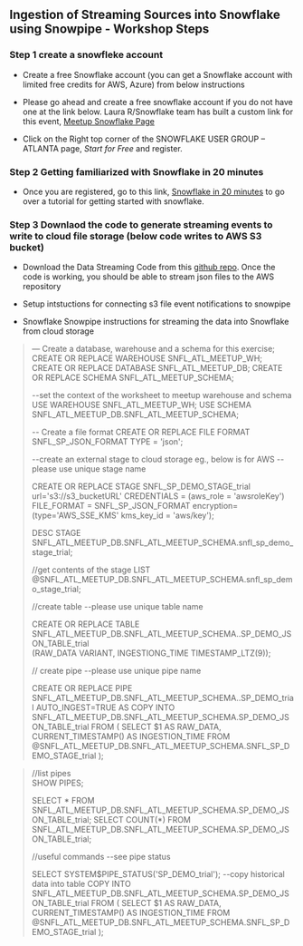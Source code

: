 ## Ingestion of Streaming Sources into Snowflake using Snowpipe - Workshop Steps

### Step 1 create a snowfleke account
- Create a free Snowflake account (you can get a Snowflake account with limited free credits for AWS, Azure) from below instructions

- Please go ahead and create a free snowflake account if you do not have one at the link below. Laura R/Snowflake team has built a custom link for this event, [Meetup Snowflake Page](https://www.snowflake.com/event/snowflake-user-group-atlanta-11062019/)

- Click on the Right top corner of the SNOWFLAKE USER GROUP – ATLANTA page,  *Start for Free* and register.

### Step 2 Getting familiarized with Snowflake in 20 minutes
- Once you are registered, go to this link, [Snowflake in 20 minutes](https://docs.snowflake.net/manuals/user-guide/getting-started-tutorial.html) to go over a tutorial for getting started with snowflake. 

### Step 3 Downlaod the code to generate streaming events to write to cloud file storage (below code writes to AWS S3 bucket) 
- Download the Data Streaming Code from this [github repo](https://github.com/hashmapinc/socket_el). Once the code is working, you should be able to stream json files to the AWS repository

- Setup intstuctions for connecting s3 file event notifications to snowpipe

- Snowflake Snowpipe instructions for streaming the data into Snowflake from cloud storage

> — Create a database, warehouse and a schema for this exercise;
> CREATE OR REPLACE  WAREHOUSE SNFL_ATL_MEETUP_WH;
> CREATE OR REPLACE DATABASE SNFL_ATL_MEETUP_DB;
>  CREATE OR REPLACE  SCHEMA SNFL_ATL_MEETUP_SCHEMA;
> 
> --set the context of the worksheet to meetup warehouse and schema
> USE WAREHOUSE SNFL_ATL_MEETUP_WH;
> USE SCHEMA SNFL_ATL_MEETUP_DB.SNFL_ATL_MEETUP_SCHEMA;
> 
> -- Create a file format
> CREATE OR REPLACE FILE FORMAT SNFL_SP_JSON_FORMAT
>   TYPE = 'json';
> 
> --create an external stage to cloud storage eg., below is for AWS
> --please use unique stage name 
> 
> CREATE OR REPLACE STAGE SNFL_SP_DEMO_STAGE_trial 
>   url='s3://s3_bucketURL'
>   CREDENTIALS = (aws_role = 'awsroleKey')
>   FILE_FORMAT = SNFL_SP_JSON_FORMAT
>   encryption=(type='AWS_SSE_KMS' kms_key_id = 'aws/key');
> 
> DESC STAGE SNFL_ATL_MEETUP_DB.SNFL_ATL_MEETUP_SCHEMA.snfl_sp_demo_stage_trial;  
> 
> //get contents of the stage
> LIST @SNFL_ATL_MEETUP_DB.SNFL_ATL_MEETUP_SCHEMA.snfl_sp_demo_stage_trial;
> 
> //create table
> --please use unique table name 
> 
> CREATE OR REPLACE TABLE SNFL_ATL_MEETUP_DB.SNFL_ATL_MEETUP_SCHEMA..SP_DEMO_JSON_TABLE_trial  
> (RAW_DATA VARIANT,
> INGESTIONG_TIME TIMESTAMP_LTZ(9));
> 
> // create pipe
> --please use unique pipe name 
> 
> CREATE OR REPLACE PIPE
>   SNFL_ATL_MEETUP_DB.SNFL_ATL_MEETUP_SCHEMA..SP_DEMO_trial 
>   AUTO_INGEST=TRUE
> AS 
>   COPY INTO 
>     SNFL_ATL_MEETUP_DB.SNFL_ATL_MEETUP_SCHEMA.SP_DEMO_JSON_TABLE_trial
>   FROM (
>     SELECT 
>       $1				          AS RAW_DATA, 
>       CURRENT_TIMESTAMP()  	AS INGESTION_TIME
>     FROM 
>     @SNFL_ATL_MEETUP_DB.SNFL_ATL_MEETUP_SCHEMA.SNFL_SP_DEMO_STAGE_trial
>   );

> //list pipes  
> SHOW PIPES;
> 
> SELECT * FROM SNFL_ATL_MEETUP_DB.SNFL_ATL_MEETUP_SCHEMA.SP_DEMO_JSON_TABLE_trial;
> SELECT COUNT(*) FROM SNFL_ATL_MEETUP_DB.SNFL_ATL_MEETUP_SCHEMA.SP_DEMO_JSON_TABLE_trial;
> 
> //useful commands
> --see pipe status
> 
> SELECT SYSTEM$PIPE_STATUS('SP_DEMO_trial');
> --copy historical data into table
> COPY INTO 
>     SNFL_ATL_MEETUP_DB.SNFL_ATL_MEETUP_SCHEMA.SP_DEMO_JSON_TABLE_trial
>   FROM (
>     SELECT 
>       $1				        AS RAW_DATA, 
>       CURRENT_TIMESTAMP()   AS INGESTION_TIME
>     FROM 
>       @SNFL_ATL_MEETUP_DB.SNFL_ATL_MEETUP_SCHEMA.SNFL_SP_DEMO_STAGE_trial
>   );
